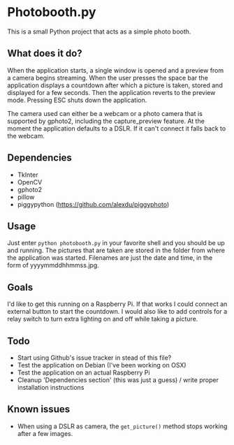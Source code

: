 # Photobooth.py

This is a small Python project that acts as a simple photo booth.


## What does it do?

When the application starts, a single window is opened and a preview from a camera begins streaming. When the user presses the space bar the application displays a countdown after which a picture is taken, stored and displayed for a few seconds. Then the application reverts to the preview mode. Pressing ESC shuts down the application.

The camera used can either be a webcam or a photo camera that is supported by gphoto2, including the capture_preview feature. At the moment the application defaults to a DSLR. If it can't connect it falls back to the webcam.


## Dependencies

- TkInter
- OpenCV
- gphoto2
- pillow
- piggypython (<https://github.com/alexdu/piggyphoto>)


## Usage

Just enter `python photobooth.py` in your favorite shell and you should be up and running. The pictures that are taken are stored in the folder from where the application was started. Filenames are just the date and time, in the form of yyyymmddhhmmss.jpg.


## Goals

I'd like to get this running on a Raspberry Pi. If that works I could connect an external button to start the countdown. I would also like to add controls for a relay switch to turn extra lighting on and off while taking a picture.


## Todo

- Start using Github's issue tracker in stead of this file?
- Test the application on Debian (I've been working on OSX)
- Test the application on an actual Raspberry Pi
- Cleanup 'Dependencies section' (this was just a guess) / write proper installation instructions


## Known issues

- When using a DSLR as camera, the `get_picture()` method stops working after a few images.

